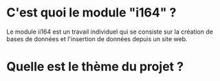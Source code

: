 # C'est quoi le module "i164" ?

Le module ii164 est un travail individuel qui se consiste sur la création de bases de données et l'insertion de données depuis un site web.

# Quelle est le thème du projet ?

